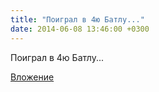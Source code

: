 ```yaml
---
title: "Поиграл в 4ю Батлу..."
date: 2014-06-08 13:46:00 +0300
---
```


Поиграл в 4ю Батлу...

[Вложение](https://vk.com/photo41076938_332238789)
